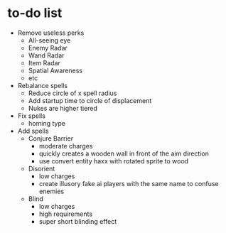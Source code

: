# to-do list
 * Remove useless perks
   * All-seeing eye
   * Enemy Radar
   * Wand Radar
   * Item Radar
   * Spatial Awareness
   * etc
 * Rebalance spells
   * Reduce circle of x spell radius
   * Add startup time to circle of displacement
   * Nukes are higher tiered
 * Fix spells
   * homing type
 * Add spells
   * Conjure Barrier
     * moderate charges
     * quickly creates a wooden wall in front of the aim direction
     * use convert entity haxx with rotated sprite to wood
   * Disorient
     * low charges
     * create illusory fake ai players with the same name to confuse enemies
   * Blind
     * low charges
     * high requirements
     * super short blinding effect
